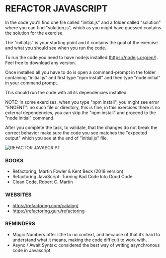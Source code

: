 # REFACTOR JAVASCRIPT

In the code you'll find one file called "initial.js" and a folder called "solution" where you can find "solution.js", which as you might have guessed contains the solution for the exercise.

The "initial.js" is your starting point and it contains the goal of the exercise and what you should see when you run the code.

To run the code you need to have nodejs installed (https://nodejs.org/en/). Feel free to download any version.

Once installed all you have to do is open a command-prompt in the folder containing "initial.js" and first type "npm install" and then type "node initial" in your command prompt.

This should run the code with all its dependencies installed.

NOTE: In some exercises, when you type "npm install", you might see error "ENOENT": no such file or directory, this is fine, in this exercises there is no external dependencies, you can skip the "npm install" and proceed to the "node initial" command.

After you complete the task, to validate, that the changes do not break the correct behavior make sure the code you see matches the "expected output" which you see at the end of "initial.js" file.

![REFACTOR JAVASCRIPT](https://i.imgur.com/OPpq7J1.png "REFACTOR JAVASCRIPT")

### BOOKS

- Refactoring, Martin Fowler & Kent Beck (2018 version)
- Refactoring JavaScript: Turning Bad Code Into Good Code
- Clean Code, Robert C. Martin

### WEBSITES

- https://refactoring.com/catalog/
- https://refactoring.guru/refactoring

### REMINDERS

- Magic Numbers offer little to no context, and because of that it’s hard to understand what it means, making the code difficult to work with.
- Async / Await Syntax: considered the best way of writing asynchronous code in Javascript